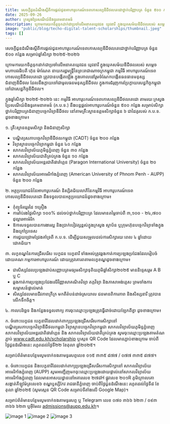 ```yaml
---
title: សេចក្តីជូនដំណឹងស្តីពីការផ្តល់ជូនអាហារូបករណ៍ទេពកោសល្យឌីជីថលតេជោថ្នាក់បរិញ្ញាបត្រ ចំនួន ៥០០ កន្លែង សម្រាប់ឆ្នាំសិក្សា ២០២៥-២០២៦
date: 2025-09-26
author: ក្រសួងប្រៃសណីយ៍និងទូរគមនាគមន៍
description: ក្រោមការយកចិត្តទុកដាក់ជាប្រចាំលើអនាគតយុវជន យុវនារី ក្នុងយុគសម័យឌីជីថលរបស់ សម្តេចមហាបវរធិបតី ហ៊ុន ម៉ាណែត នាយករដ្ឋមន្ត្រីនៃព្រះរាជាណាចក្រកម្ពុជា កម្មវិធី អាហារូបករណ៍ទេពកោសល្យឌីជីថលតេជោ ត្រូវបានបង្កើតឡើង ក្នុងគោលដៅរួមចំណែកបង្កើនធនធានមនុស្សជំនាញឌីជីថល ដែលនឹងក្លាយទៅជាមូលធនមនុស្សឌីជីថល ក្នុងការជំរុញការប្រែក្លាយសេដ្ឋកិច្ចកម្ពុជា ទៅជាសេដ្ឋកិច្ចឌីជីថល។ 
image: "public/blog/techo-digital-talent-scholarships/thumbnail.jpeg"
tags: []
---
```


សេចក្តីជូនដំណឹងស្តីពីការផ្តល់ជូនអាហារូបករណ៍ទេពកោសល្យឌីជីថលតេជោថ្នាក់បរិញ្ញាបត្រ ចំនួន ៥០០ កន្លែង សម្រាប់ឆ្នាំសិក្សា ២០២៥-២០២៦

ក្រោមការយកចិត្តទុកដាក់ជាប្រចាំលើអនាគតយុវជន យុវនារី ក្នុងយុគសម័យឌីជីថលរបស់ សម្តេចមហាបវរធិបតី ហ៊ុន ម៉ាណែត នាយករដ្ឋមន្ត្រីនៃព្រះរាជាណាចក្រកម្ពុជា កម្មវិធី អាហារូបករណ៍ទេពកោសល្យឌីជីថលតេជោ ត្រូវបានបង្កើតឡើង ក្នុងគោលដៅរួមចំណែកបង្កើនធនធានមនុស្សជំនាញឌីជីថល ដែលនឹងក្លាយទៅជាមូលធនមនុស្សឌីជីថល ក្នុងការជំរុញការប្រែក្លាយសេដ្ឋកិច្ចកម្ពុជា ទៅជាសេដ្ឋកិច្ចឌីជីថល។ 

ក្នុងឆ្នាំសិក្សា ២០២៥-២០២៦ នេះ កម្មវិធី អាហារូបករណ៍ទេពកោសល្យឌីជីថលតេជោ តាមរយៈក្រសួងប្រៃសណីយ៍និងទូរគមនាគមន៍ (ក.ប.ទ.) នឹងបន្តផ្តល់អាហារូបករណ៍ចំនួន ៥០០ កន្លែង សម្រាប់សិក្សាថ្នាក់បរិញ្ញាបត្រជំនាញបច្ចេកវិទ្យាឌីជីថល នៅតាមគ្រឹះស្ថានឧត្តមសិក្សាចំនួន ៦ ជាដៃគូរបស់ ក.ប.ទ. ដូចខាងក្រោម៖

១. គ្រឹះស្ថានឧត្តមសិក្សា និងជំនាញសិក្សា
- បណ្ឌិត្យសភាបច្ចេកវិទ្យាឌីជីថលកម្ពុជា (CADT) ចំនួន ២០០ កន្លែង
- វិទ្យាស្ថានបច្ចេកវិទ្យាកម្ពុជា ចំនួន ៤០ កន្លែង
- សាកលវិទ្យាល័យភូមិន្ទភ្នំពេញ ចំនួន ៣០ កន្លែង
- សាកលវិទ្យាល័យជាតិគ្រប់គ្រង ចំនួន ១០ កន្លែង
- សាកលវិទ្យាល័យអន្តរជាតិផារ៉ាហ្គន (Paragon International University) ចំនួន ២០ កន្លែង
- សាកលវិទ្យាល័យអាមេរិកាំងភ្នំពេញ (American University of Phnom Penh - AUPP) ចំនួន ២០០ កន្លែង

២. អត្ថប្រយោជន៍នៃអាហារូបករណ៍
និស្សិតជ័យលាភីនៃកម្មវិធី អាហារូបករណ៍ទេពកោសល្យឌីជីថលតេជោ នឹងទទួលបានអត្ថប្រយោជន៍ដូចខាងក្រោម៖
- កុំព្យូទ័រយួរដៃ ១គ្រឿង
- ការរ៉ាប់រងថ្លៃសិក្សា ១០០% ដល់ចប់ថ្នាក់បរិញ្ញាបត្រ ដែលមានតម្លៃចាប់ពី ៣,១០០ - ២៤,៧០០ ដុល្លារអាម៉េរិក
- ឱកាសទទួលបានការងារល្អ និងប្រាក់បៀវត្សខ្ពស់ក្នុងក្រសួង ស្ថាប័ន ឬក្រុមហ៊ុនបច្ចេកវិទ្យាទាំងក្នុងនិងក្រៅប្រទេស 
- ការជួយជ្រោមជ្រែងគាំទ្រពី ក.ប.ទ. ដើម្បីជួយសម្រួលដល់ការសិក្សារយៈពេល ៤ ឆ្នាំដោយជោគជ័យ។

៣. លក្ខខណ្ឌនៃការជ្រើសរើស
 បេក្ខជន បេក្ខនារី ទាំងអស់ត្រូវឆ្លងកាត់ការប្រឡងប្រជែងដែលរៀបចំដោយគណៈកម្មការអាហារូបករណ៍ ដោយត្រូវគោរពតាមលក្ខខណ្ឌដូចខាងក្រោម៖
- ជាសិស្សដែលប្រឡងជាប់សញ្ញាបត្រមធ្យមសិក្សាទុតិយភូមិឆ្នាំសិក្សា២០២៥ មាននិទ្ទេសរួម A B ឬ C
- ឆ្លងកាត់ការប្រឡងប្រជែងលើវិញ្ញាសាគណិតវិទ្យា តក្កវិទ្យា និងភាសាអង់គ្លេស ព្រមទាំងការសម្ភាសន៍ផ្ទាល់មាត់
- សិស្សដែលមានជីវភាពក្រីក្រ មកពីតំបន់ដាច់ស្រយាល ជនមានពិការភាព និងសិស្សនារី ត្រូវបានលើកទឹកចិត្ត។

៤. កាលបរិច្ឆេទ និងកន្លែងទទួលពាក្យ
ការចុះឈ្មោះប្រឡងត្រូវធ្វើដាច់ដោយឡែកពីគ្នា ដូចខាងក្រោម៖

ក. ចំពោះបេក្ខជន បេក្ខនារីដែលដាក់ពាក្យប្រឡងជ្រើសរើសការសិក្សានៅ បណ្ឌិត្យសភាបច្ចេកវិទ្យាឌីជីថលកម្ពុជា វិទ្យាស្ថានបច្ចេកវិទ្យាកម្ពុជា សាកលវិទ្យាល័យភូមិន្ទភ្នំពេញ សាកលវិទ្យាល័យអន្តរជាតិផារ៉ាហ្គន និង សាកលវិទ្យាល័យជាតិគ្រប់គ្រង សូមចុះឈ្មោះប្រឡងតាមតំណភ្ជាប់ www.cadt.edu.kh/scholarship ឬស្កេន QR Code ដែលមានភ្ជាប់ខាងក្រោម ចាប់ពីថ្ងៃជូនដំណឹងនេះ រហូតដល់ថ្ងៃទី២២ ខែតុលា ឆ្នាំ២០២៥។ 

សម្រាប់ព័ត៌មានបន្ថែមសូមទាក់ទងតាមទូរសព្ទលេខ ០១៥ ៣៣៥ ៨៧៧ / ០៧៧ ៣៣៥ ៨៧៧។

ខ. ចំពោះបេក្ខជន និងបេក្ខនារីដែលដាក់ពាក្យប្រឡងជ្រើសរើសការសិក្សានៅ សាកលវិទ្យាល័យអាមេរិកាំងភ្នំពេញ (AUPP) សូមអញ្ជើញមកចុះឈ្មោះប្រឡងដោយផ្ទាល់នៅសាកលវិទ្យាល័យអាមេរិកាំងភ្នំពេញ ដែលមានអាសយដ្ឋាននៅអគារលេខ ២៧៨H ផ្លូវលេខ ២០១R ភូមិក្រោលគោ សង្កាត់គីឡូម៉ែត្រលេខ៦ ខណ្ឌឬស្សីកែវ រាជធានីភ្នំពេញ ចាប់ពីថ្ងៃជូនដំណឹងនេះ រហូតដល់ថ្ងៃទី៨ ខែតុលា ឆ្នាំ២០២៥ (សូមស្កេន QR Code សម្រាប់ទីតាំងលើ Google Map)។ 

សម្រាប់ព័ត៌មានបន្ថែមសូមទាក់ទងតាមទូរសព្ទ ឬ Telegram លេខ ០៧០ ៣៦៦ ៦២៣ / ០៩៣ ៣៦៦ ៦២៣  ឬអ៊ីមែល admissions@aupp.edu.kh។

![image 1](/blog/techo-digital-talent-scholarships/image-1.jpeg)
![image 2](/blog/techo-digital-talent-scholarships/image-2.jpeg)
![image 3](/blog/techo-digital-talent-scholarships/image-3.jpeg)
